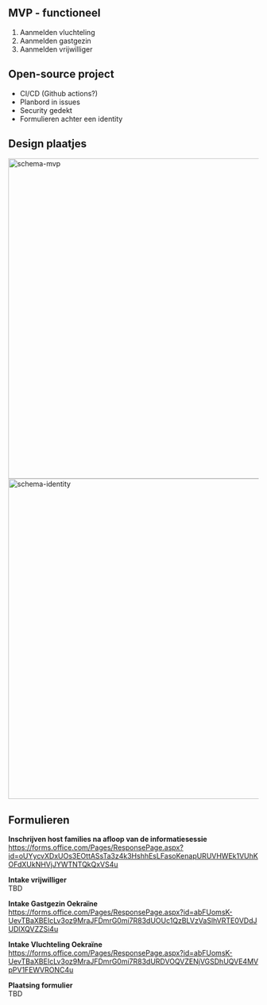 ## MVP - functioneel

1. Aanmelden vluchteling
2. Aanmelden gastgezin
3. Aanmelden vrijwilliger

## Open-source project
- CI/CD (Github actions?)
- Planbord in issues
- Security gedekt
- Formulieren achter een identity

## Design plaatjes
<img width="644" alt="schema-mvp" src="https://user-images.githubusercontent.com/59823097/157442968-bf6edc60-3e5e-43ae-b9f0-0bac1709c013.png">
<img width="644" alt="schema-identity" src="https://user-images.githubusercontent.com/59823097/157443072-2b6f3256-a911-43d4-80f9-ad7e3f66e07b.png">

## Formulieren
**Inschrijven host families na afloop van de informatiesessie**  
https://forms.office.com/Pages/ResponsePage.aspx?id=oUYycvXDxUOs3EOttASsTa3z4k3HshhEsLFasoKenapURUVHWEk1VUhKOFdXUkNHVjJYWTNTQkQxVS4u

**Intake vrijwilliger**  
TBD

**Intake Gastgezin Oekraïne**  
https://forms.office.com/Pages/ResponsePage.aspx?id=abFUomsK-UevTBaXBEIcLv3oz9MraJFDmrG0mi7R83dUOUc1QzBLVzVaSlhVRTE0VDdJUDlXQVZZSi4u

**Intake Vluchteling Oekraïne**  
https://forms.office.com/Pages/ResponsePage.aspx?id=abFUomsK-UevTBaXBEIcLv3oz9MraJFDmrG0mi7R83dURDVOQVZENjVGSDhUQVE4MVpPV1FEWVRONC4u

**Plaatsing formulier**  
TBD
